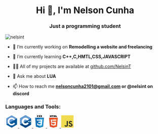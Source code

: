 <h1 align="center">Hi 👋, I'm Nelson Cunha</h1>
<h3 align="center">Just a programming student</h3>

<p align="left"> <img src="https://komarev.com/ghpvc/?username=nelsint&label=Profile%20views&color=0e75b6&style=flat" alt="nelsint" /> </p>

- 🔭 I’m currently working on **Remodelling a website and freelancing** 

- 🌱 I’m currently learning **C++,C,HMTL,CSS,JAVASCRIPT**

- 👨‍💻 All of my projects are available at [github.com/NelsinT](github.com/NelsinT)

- 💬 Ask me about **LUA**

- 📫 How to reach me **nelsoncunha2101@gmail.com or @nelsint on discord**


<p align="left">
</p>

<h3 align="left">Languages and Tools:</h3>
<p align="left"> <a href="https://www.cprogramming.com/" target="_blank" rel="noreferrer"> <img src="https://raw.githubusercontent.com/devicons/devicon/master/icons/c/c-original.svg" alt="c" width="40" height="40"/> </a> <a href="https://www.w3schools.com/cpp/" target="_blank" rel="noreferrer"> <img src="https://raw.githubusercontent.com/devicons/devicon/master/icons/cplusplus/cplusplus-original.svg" alt="cplusplus" width="40" height="40"/> </a> <a href="https://www.w3schools.com/css/" target="_blank" rel="noreferrer"> <img src="https://raw.githubusercontent.com/devicons/devicon/master/icons/css3/css3-original-wordmark.svg" alt="css3" width="40" height="40"/> </a> <a href="https://www.w3.org/html/" target="_blank" rel="noreferrer"> <img src="https://raw.githubusercontent.com/devicons/devicon/master/icons/html5/html5-original-wordmark.svg" alt="html5" width="40" height="40"/> </a> <a href="https://developer.mozilla.org/en-US/docs/Web/JavaScript" target="_blank" rel="noreferrer"> <img src="https://raw.githubusercontent.com/devicons/devicon/master/icons/javascript/javascript-original.svg" alt="javascript" width="40" height="40"/> </a> </p>
